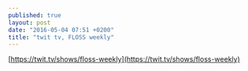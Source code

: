 ```yaml
---
published: true
layout: post
date: "2016-05-04 07:51 +0200"
title: "twit tv, FLOSS weekly"
---
```

[https://twit.tv/shows/floss-weekly](https://twit.tv/shows/floss-weekly)
